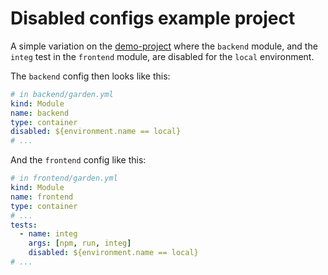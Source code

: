 # Disabled configs example project

A simple variation on the [demo-project](https://github.com/garden-io/garden/blob/master/examples/demo-project/README.md) where the `backend` module, and the `integ` test in the `frontend` module, are disabled for the `local` environment.

The `backend` config then looks like this:

```yaml
# in backend/garden.yml
kind: Module
name: backend
type: container
disabled: ${environment.name == local}
# ...
```

And the `frontend` config like this:

```yaml
# in frontend/garden.yml
kind: Module
name: frontend
type: container
# ...
tests:
  - name: integ
    args: [npm, run, integ]
    disabled: ${environment.name == local}
# ...
```
